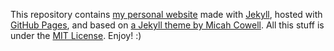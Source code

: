 This repository contains [my personal website](https://www.carlosabalde.com) made with [Jekyll](https://jekyllrb.com), hosted with [GitHub Pages](https://pages.github.com), and based on [a Jekyll theme by Micah Cowell](https://github.com/getmicah/getmicah.github.io). All this stuff is under the [MIT License](https://raw.githubusercontent.com/carlosabalde/www.carlosabalde.com/gh-pages/LICENSE). Enjoy! :)
